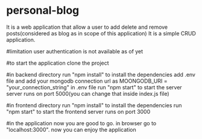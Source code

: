 # personal-blog
It is a web application that allow a user to add delete and remove posts(considered as blog as in scope of this application)
It is a simple CRUD application.

#limitation
  user authentication is not available as of yet
 
 #to start the application
  clone the project
  
 #in backend directory
  run "npm install" to install the dependencies
  add .env file and add your mongodb connection url as MOONGODB_URI = "your_connection_string" in .env file
  run "npm start" to start the server
  server runs on port 5000(you can change that inside index.js file)
  
 #in frontend directory
  run "npm install" to install the dependencies
  run "npm start" to start the frontend
  server runs on port 3000
  
 #in the application
  now you are good to go.
  in browser go to "localhost:3000".
  now you can enjoy the application
  
 
